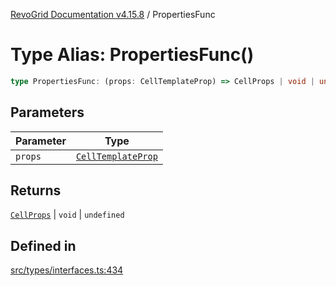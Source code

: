 [RevoGrid Documentation v4.15.8](README.md) / PropertiesFunc

# Type Alias: PropertiesFunc()

```ts
type PropertiesFunc: (props: CellTemplateProp) => CellProps | void | undefined;
```

## Parameters

| Parameter | Type |
| ------ | ------ |
| `props` | [`CellTemplateProp`](Interface.CellTemplateProp.md) |

## Returns

[`CellProps`](TypeAlias.CellProps.md) \| `void` \| `undefined`

## Defined in

[src/types/interfaces.ts:434](https://github.com/revolist/revogrid/blob/2ac43d2713c9d394ff33675f959c6432bf5aa023/src/types/interfaces.ts#L434)
